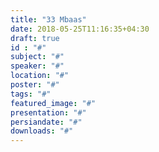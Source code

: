 ```yaml
---
title: "33 Mbaas"
date: 2018-05-25T11:16:35+04:30
draft: true
id : "#"
subject: "#"
speaker: "#"
location: "#"
poster: "#"
tags: "#"
featured_image: "#"
presentation: "#"
persiandate: "#"
downloads: "#"
---
```

